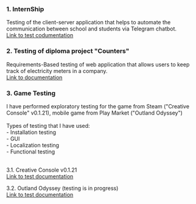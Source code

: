 <h3>1. InternShip</h3>
Testing of the client-server application that helps to automate the communication between school and students via Telegram chatbot.<br>
<a href="https://github.com/NikUrs/NikolayUrsalov/tree/main/INTERNSHIP%20-%20Prog%20Academy">Link to test codumentation</a>

<h3>2. Testing of diploma project "Counters"</h3>
Requirements-Based testing of web application that allows users to keep track of electricity meters in a company. <br>
<a href="https://github.com/NikUrs/NikolayUrsalov/tree/main/Diploma%20project%20"Counters">Link to documentation</a>
<h3>3. Game Testing</h3>
I have performed exploratory testing for the game from Steam ("Creative Console" v0.1.21), mobile game from Play Market ("Outland Odyssey") <br><br>
Types of testing that I have used:<br>
- Installation testing<br> - GUI<br> - Localization testing<br> - Functional testing<br><br>

3.1. Creative Console v0.1.21
<br>
<a href="https://github.com/NikUrs/NikolayUrsalov/tree/main/%22Creative%20Console%22%20game">Link to test documentation </a>

3.2. Outland Odyssey (testing is in progress)<br>
<a href="https://github.com/NikUrs/NikolayUrsalov/tree/main/%22Outland%20Odyssey%22%20mobile%20game">Link to test documentation </a>


